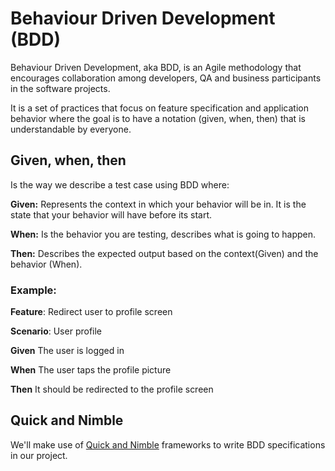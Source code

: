 # Behaviour Driven Development (BDD)

Behaviour Driven Development, aka BDD, is an Agile methodology that encourages collaboration among developers, QA and business participants in the software projects. 

It is a set of practices that focus on feature specification and application behavior where the goal is to have a notation (given, when, then) that is understandable by everyone.



## Given, when, then

Is the way we describe a test case using BDD where:



**Given:** Represents the context in which your behavior will be in. It is the state that your behavior will have before its start.

**When:** Is the behavior you are testing, describes what is going to happen.

**Then:** Describes the expected output based on the context(Given) and the behavior (When).



### Example:

**Feature**: Redirect user to profile screen

**Scenario**: User profile



**Given** 		The user is logged in

**When**		 The user taps the profile picture	

**Then**		  It should be redirected to the profile screen 





## Quick and Nimble

We'll make use of [Quick and Nimble](007_QuickNimble.md) frameworks to write BDD specifications in our project.

